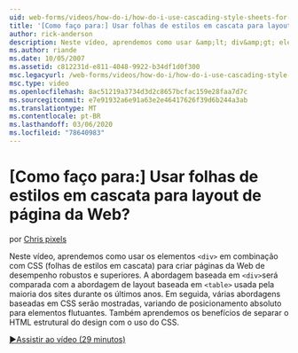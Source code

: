 ```yaml
---
uid: web-forms/videos/how-do-i/how-do-i-use-cascading-style-sheets-for-web-page-layout
title: '[Como faço para:] Usar folhas de estilos em cascata para layout de página da Web? | Microsoft Docs'
author: rick-anderson
description: Neste vídeo, aprendemos como usar &amp;lt; div&amp;gt; elementos em combinação com folhas de estilo em cascata (CSS) para criar uma Web p de desempenho robusto e mais alto...
ms.author: riande
ms.date: 10/05/2007
ms.assetid: c812231d-e811-4048-9922-b34df1d0f300
msc.legacyurl: /web-forms/videos/how-do-i/how-do-i-use-cascading-style-sheets-for-web-page-layout
msc.type: video
ms.openlocfilehash: 8ac51219a3734d3d2c8657bcfac159e28faa7d7c
ms.sourcegitcommit: e7e91932a6e91a63e2e46417626f39d6b244a3ab
ms.translationtype: MT
ms.contentlocale: pt-BR
ms.lasthandoff: 03/06/2020
ms.locfileid: "78640983"
---
```

# <a name="how-do-i-use-cascading-style-sheets-for-web-page-layout"></a>[Como faço para:] Usar folhas de estilos em cascata para layout de página da Web?

por [Chris pixels](https://twitter.com/chrispels)

Neste vídeo, aprendemos como usar os elementos `<div>` em combinação com CSS (folhas de estilos em cascata) para criar páginas da Web de desempenho robustos e superiores. A abordagem baseada em `<div>`será comparada com a abordagem de layout baseada em `<table>` usada pela maioria dos sites durante os últimos anos. Em seguida, várias abordagens baseadas em CSS serão mostradas, variando de posicionamento absoluto para elementos flutuantes. Também aprendemos os benefícios de separar o HTML estrutural do design com o uso do CSS.

[&#9654;Assistir ao vídeo (29 minutos)](https://channel9.msdn.com/Blogs/ASP-NET-Site-Videos/how-do-i-use-cascading-style-sheets-for-web-page-layout)
